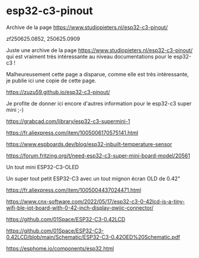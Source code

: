 # esp32-c3-pinout
Archive de la page https://www.studiopieters.nl/esp32-c3-pinout/

zf250625.0852, 250625.0909

Juste une archive de la page https://www.studiopieters.nl/esp32-c3-pinout/ qui est vraiment très intéressante au niveau documentations pour le esp32-c3 !

Malheureusement cette page a disparue, comme elle est très intéressante, je publie ici une copie de cette page.


https://zuzu59.github.io/esp32-c3-pinout/



Je profite de donner ici encore d'autres information pour le esp32-c3 super mini ;-)

https://grabcad.com/library/esp32-c3-supermini-1

https://fr.aliexpress.com/item/1005006170575141.html

https://www.espboards.dev/blog/esp32-inbuilt-temperature-sensor

https://forum.fritzing.org/t/need-esp32-c3-super-mini-board-model/20561



Un tout mini ESP32-C3-OLED

Un super tout petit ESP32-C3 avec un tout mignon écran OLD de 0.42"

https://fr.aliexpress.com/item/1005004437024471.html

https://www.cnx-software.com/2022/05/17/esp32-c3-0-42lcd-is-a-tiny-wifi-ble-iot-board-with-0-42-inch-display-qwiic-connector/

https://github.com/01Space/ESP32-C3-0.42LCD

https://github.com/01Space/ESP32-C3-0.42LCD/blob/main/Schematic/ESP32-C3-0.42OED%20Schematic.pdf

https://esphome.io/components/esp32.html







